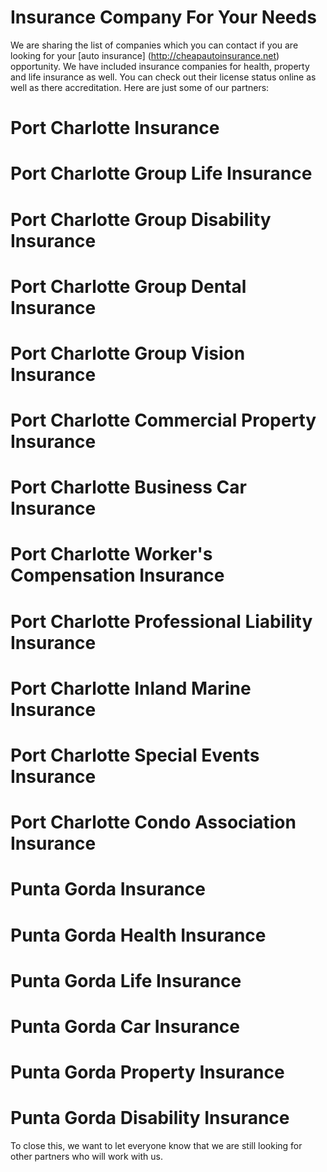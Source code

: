 Insurance Company For Your Needs
============

We are sharing the list of companies which you can contact if you are looking for your [auto insurance] (http://cheapautoinsurance.net) opportunity. We have included insurance companies for health, property and life insurance as well. You can check out their license status online as well as there accreditation. Here are just some of our partners:

# Port Charlotte Insurance
# Port Charlotte Group Life Insurance
# Port Charlotte Group Disability Insurance
# Port Charlotte Group Dental Insurance
# Port Charlotte Group Vision Insurance
# Port Charlotte Commercial Property Insurance
# Port Charlotte Business Car Insurance
# Port Charlotte Worker's Compensation Insurance
# Port Charlotte Professional Liability Insurance
# Port Charlotte Inland Marine Insurance
# Port Charlotte Special Events Insurance
# Port Charlotte Condo Association Insurance
# Punta Gorda Insurance
# Punta Gorda Health Insurance
# Punta Gorda Life Insurance
# Punta Gorda Car Insurance
# Punta Gorda Property Insurance
# Punta Gorda Disability Insurance

To close this, we want to let everyone know that we are still looking for other partners who will work with us.
